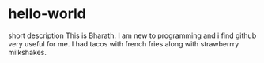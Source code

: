 # hello-world
short description
This is Bharath. I am new to programming and i find github very useful for me.
I had tacos with french fries along with strawberrry milkshakes.
